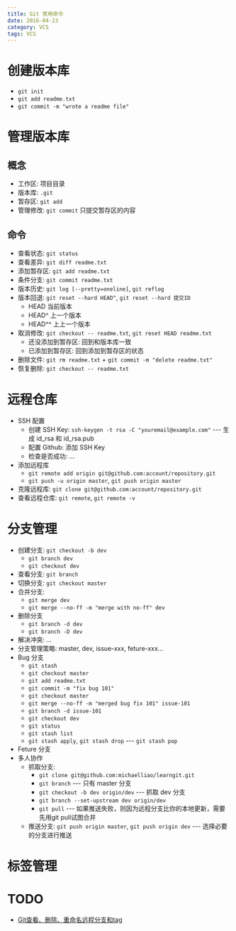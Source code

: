 ```yaml
---
title: Git 常用命令
date: 2016-04-23
category: VCS
tags: VCS
---
```


# 创建版本库
- `git init`
- `git add readme.txt`
- `git commit -m "wrote a readme file"`

# 管理版本库
## 概念
- 工作区: 项目目录
- 版本库: `.git`
- 暂存区: `git add`
- 管理修改: `git commit` 只提交暂存区的内容

## 命令
- 查看状态: `git status`
- 查看差异: `git diff readme.txt`
- 添加暂存区: `git add readme.txt`
- 条件分支: `git commit readme.txt`
- 版本历史: `git log [--pretty=oneline]`, `git reflog`
- 版本回退: `git reset --hard HEAD^`, `git reset --hard 提交ID`
    - HEAD 当前版本
    - HEAD^ 上一个版本
    - HEAD^^ 上上一个版本
- 取消修改: `git checkout -- readme.txt`, `git reset HEAD readme.txt`
    - 还没添加到暂存区: 回到和版本库一致
    - 已添加到暂存区: 回到添加到暂存区的状态
- 删除文件: `git rm readme.txt` + `git commit -m "delete readme.txt"`
- 恢复删除: `git checkout -- readme.txt`

# 远程仓库
- SSH 配置
    - 创建 SSH Key: `ssh-keygen -t rsa -C "youremail@example.com"` --- 生成 id_rsa 和 id_rsa.pub
    - 配置 Github: 添加 SSH Key
    - 检查是否成功: ...
- 添加远程库
    - `git remote add origin git@github.com:account/repository.git`
    - `git push -u origin master`, `git push origin master`
- 克隆远程库: `git clone git@github.com:account/repository.git`
- 查看远程仓库: `git remote`, `git remote -v`

# 分支管理
- 创建分支: `git checkout -b dev`
    - `git branch dev`
    - `git checkout dev`
- 查看分支: `git branch`
- 切换分支: `git checkout master`
- 合并分支:
    - `git merge dev`
    - `git merge --no-ff -m "merge with no-ff" dev`
- 删除分支
    - `git branch -d dev`
    - `git branch -D dev`
- 解决冲突: ...
- 分支管理策略: master, dev, issue-xxx, feture-xxx...
- Bug 分支
    - `git stash`
    - `git checkout master`
    - `git add readme.txt `
    - `git commit -m "fix bug 101"`
    - `git checkout master`
    - `git merge --no-ff -m "merged bug fix 101" issue-101`
    - `git branch -d issue-101`
    - `git checkout dev`
    - `git status`
    - `git stash list`
    - `git stash apply`, `git stash drop` --- `git stash pop`
- Feture 分支
- 多人协作
    - 抓取分支:
        - `git clone git@github.com:michaelliao/learngit.git`
        - `git branch` --- 只有 master 分支
        - `git checkout -b dev origin/dev` --- 抓取 dev 分支
        - `git branch --set-upstream dev origin/dev`
        - `git pull` --- 如果推送失败，则因为远程分支比你的本地更新，需要先用git pull试图合并
    - 推送分支: `git push origin master`, `git push origin dev` --- 选择必要的分支进行推送

# 标签管理

# TODO
- [Git查看、删除、重命名远程分支和tag](http://zengrong.net/post/1746.htm)
